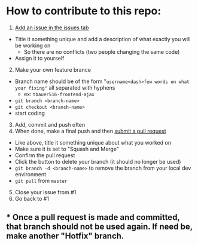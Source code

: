 # How to contribute to this repo:
1) [Add an issue in the issues tab](https://github.com/tbauer516/Mobilize.net/issues)
  + Title it something unique and add a description of what exactly you will be working on
    - So there are no conflicts (two people changing the same code)
  + Assign it to yourself
2) Make your own feature brance
  + Branch name should be of the form "`username<dash>few words on what your fixing"` all separated with hyphens
    + ex: `tbauer516-frontend-ajax`
  + `git branch <branch-name>`
  + `git checkout <branch-name>`
  + start coding
3) Add, commit and push often
4) When done, make a final push and then [submit a pull request](https://github.com/tbauer516/Mobilize.net/pulls)
  + Like above, title it something unique about what you worked on
  + Make sure it is set to "Squash and Merge"
  + Confirm the pull request
  + Click the button to delete your branch (it should no longer be used)
  + `git branch -d <branch-name>` to remove the branch from your local dev environment
  + `git pull` from `master`
5) Close your issue from #1
6) Go back to #1

## \* Once a pull request is made and committed, that branch should not be used again. If need be, make another "Hotfix" branch.
